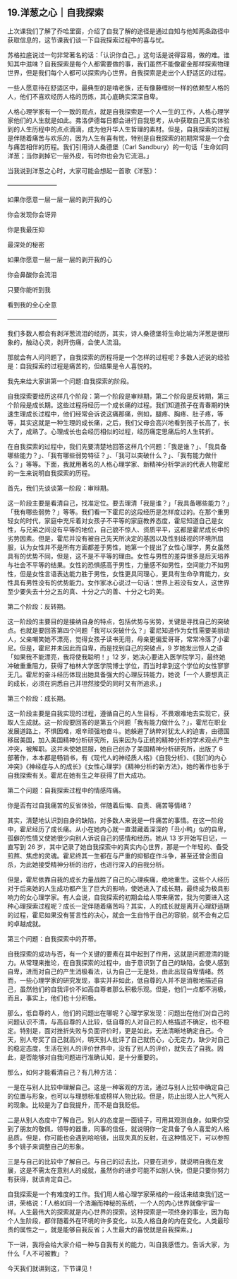 ## 19.洋葱之心｜自我探索
上次课我们了解了乔哈里窗，介绍了自我了解的途径是通过自知与他知两条路径中获取信息的，这节课我们谈一下自我探索过程中的喜与忧。


苏格拉底说过一句非常著名的话：「认识你自己。」这句话是说得容易，做的难。谁知其中滋味？自我探索是每个人都需要做的事，我们虽然不能像霍金那样探索物理世界，但是我们每个人都可以探索内心世界。自我探索是走出个人舒适区的过程。


一些人愿意待在舒适区中，最典型的是啃老族，还有像藤缠树一样的依赖型人格的人，他们不喜欢经历人格的历炼，其心底确实深深自卑。


人格心理学家有一个一致的观点，就是自我探索是一个人一生的工作，人格心理学家他们的人生就是如此。弗洛伊德每日都会进行自我思考，从中获取自己真实体验到的人生历程中的点点滴滴，成为他升华人生哲理的素材。但是，自我探索的过程是伴随着痛苦与欢乐的，因为人生有喜有忧，特别是自我探索的初期常常是一个会与痛苦相伴的历程。我们引用诗人桑德堡（Carl Sandbury）的一句话「生命如同洋葱；当你剥掉它一层外皮，有时你也会为它流泪。」


当我说到洋葱之心时，大家可能会想起一首歌《洋葱》：


————————


如果你愿意一层一层一层的剥开我的心


你会发现你会讶异


你是我最压抑


最深处的秘密


如果你愿意一层一层一层的剥开我的心


你会鼻酸你会流泪


只要你能听到我


看到我的全心全意


————————


我们多数人都会有剥洋葱流泪的经历，其实，诗人桑德堡将生命比喻为洋葱是很形象的，触动心灵，剥开伤痛，会使人流泪。


那就会有人问问题了，自我探索的历程将是一个怎样的过程呢？多数人述说的经验是：自我探索的过程是痛苦的，但结果是令人喜悦的。


我先来给大家讲第一个问题:自我探索的阶段。


自我探索要经历这样几个阶段：第一个阶段是审辩期，第二个阶段是反转期，第三个阶段是成长期。这些过程将经历一个成长痛的过程。我们知道孩子在青春期的快速生理成长过程中，他们经常会诉说这痛那痛，例如，腿疼、胸疼、肚子疼，等等，其实这就是一种生理的成长痛，之后，我们父母会高兴地看到孩子长高了，长大了，成熟了。心理成长也会经历相似的过程，经历痛定思痛后的人生转折。


在自我探索的过程中，我们先要清楚地回答这样几个问题：「我是谁？」、「我具备哪些能力？」、「我有哪些弱势特征？」、「我可以突破什么？」、「我有能力做什么？」等等。下面，我就用著名的人格心理学家、新精神分析学派的代表人物霍尼的一生来说明自我探索的历程。


首先，我们先谈谈第一阶段：审辩期。


这一阶段主要是看清自己，找准定位。要去理清「我是谁？」「我具备哪些能力？」「我有哪些弱势？」等等。我们看一下霍尼的这段经历是怎样度过的。在那个重男轻女的时代，家庭中充斥着对女孩子不平等的家庭教养态度，霍尼知道自己是女性，与兄弟之间没有平等的地位，自己貌不惊人、资质平平，这都是霍尼成长中的劣势因素。但是，霍尼并没有被自己先天所决定的基因以及性别歧视的环境所屈服，认为女性并不是所有方面都差于男性，她第一个提出了女性心理学，男女虽然具有的优势不同，但是，这不是不平等的理由。女性与男性的差异很多是后天培养与社会不平等的结果。女性的恐惧感高于男性，力量感不如男性，空间能力不如男性，但是女性言语表达能力胜于男性，女性更具同理心，更具有生命孕育能力，女性具有男性没有的优势能力。女作家冰心说过一句话：世界上若没有女人，这世界至少要失去十分之五的真、十分之六的善、十分之七的美。


第二个阶段：反转期。


这一阶段的主要目的是接纳自身的特点，包括优势与劣势，关键是寻找自己的突破点。也就是要回答第四个问题「我可以突破什么？」霍尼知道作为女性需要美丽动人，父亲嘲笑她不漂亮，觉得女孩子读书无用，母亲更偏爱哥哥，常常冷落了小霍尼。但是，霍尼并未因此而自卑，而是找到自己的突破点，9 岁她发出惊人之语「如果我不能漂亮，我将使我聪明！」12 岁，她决心要进入医学院学习，最终她冲破重重阻力，获得了柏林大学医学院博士学位，而当时拿到这个学位的女性寥寥无几。霍尼的奋斗经历体现出她具备强大的心理反转能力，她说「一个人要想真正的成长，必须在洞悉自己并坦然接受的同时又有所追求。」


第三个阶段：成长期。


这一阶段主要是自我实现的过程，遵循自己的人生目标，不畏艰难地去实现它，获取人生成就。这一阶段要回答的是第五个问题「我有能力做什么？」，霍尼在职业发展道路上，不惧困难，艰辛顽强地奋斗。她躲避了纳粹对犹太人的迫害，由德国移居美国，加入美国精神分析研究所，后来因为与正统的精神分析的学术观点产生冲突，被解职。这并未使她屈服，她自己创办了美国精神分析研究所，出版了 6 部著作，本本都是畅销书，有《现代人的神经质人格》《自我分析》、《我们的内心冲突》《神经症与人的成长》《女性心理学》《精神分析的新方法》，她的著作也多于自我探索有关。霍尼在她有生之年获得了巨大成功。


第二个问题：自我探索过程中的情感阵痛。


你是否有过自我痛苦的反省体验，伴随着后悔、自责、痛苦等情绪？


其实，清楚地认识到自身的缺陷，对多数人来说是一件痛苦的事情。在这一阶段中，霍尼经历了成长痛。从小在她内心就一直潜藏着深深的「丑小鸭」似的自卑，孤僻的性情又使她很少向别人诉说自己的感情和经历。她从 13 岁开始写日记，一直写到 26 岁，其中记录了她自我探索中的真实内心世界，那是一个年轻的、备受煎熬、焦虑的灵魂。霍尼终其一生都在与严重的抑郁症作斗争，甚至还曾企图自杀，为此她接受精神分析的治疗，也进行深入的自我分析。


但是，霍尼依靠自我的成长力量战胜了自己的心理疾痛，绝地重生。这些个人经历对于后来她的人生成功都产生了巨大的影响，使她进入了成长期，最终成为极具影响力的女心理学家。有人会说，自我探索的初期会给人带来痛苦，我为何要进入这种心理探索过程呢？成长一定伴随着痛苦吗？其实，人的成长就是离开心理舒适期的过程，霍尼如果没有誓言性的决心，就会一生自怜于自己的容貌，就不会有之后的卓越成就。


第三个问题：自我探索中的芥蒂。


自我探索的成功与否，有一个关键的要素在其中起到了作用，这就是问题澄清的能力。从常理来推论，在自我探索的过程中，由于意识到了自己的缺陷，会使人感到自卑，进而对自己的产生消极看法，认为自己一无是处，由此出现自卑情绪。然而，一些心理学家的研究发现，事实并非如此，低自尊的人并不是消极地描述自己，虽然他们的自我评价不如高自尊者那么积极乐观。但是，他们一点都不消极，而且，事实上，他们也十分积极。


那么，低自尊的人，他们的问题出在哪呢？心理学家发现：问题出在他们对自己的问题认识不清，与高自尊的人比较，低自尊的人对自己的人格描述不确定，也不稳定。特别是，面对挫折失败与负面评价时，更是如此，无法清晰地确定自己。今天，别人夸奖了自己就高兴，明天别人批评了自己就伤心，心无定力，缺少对自己的稳定态度，生活在别人的评价世界中，没有了别人的评价，就失去了自我。因此，是否能够对自我问题进行准确认知，是十分重要的。


那么，如何才能看清自己？有几种方法：


一是在与别人比较中理解自己。这是一种客观的方法，通过与别人比较中确定自己的位置与形象，也可以与理想标准或榜样人物比较。但是，防止出现人比人气死人的现象。比较是为了自我提升，而不是自我贬低。


二是从别人态度中了解自己。别人的态度是一面镜子，可用其观测自身。如果你受到了朋友的敬佩，领导的器重，同事的信任，就说明你一定具备了令人喜爱的人格品质。但是，你可能也会遇到哈哈镜，出现失真的反射，在这种情况下，可以参照多个镜子来调整自己的形象。


三是与自己的比较中了解自己。与自己的过去比，只要在进步，就说明自我在发展，这是不需太在意别人的成就，虽然你的进步可能不如别人快，但是只要你努力有获得，就该肯定自己。


自我探索是一个有难度的工作。我们用人格心理学家荣格的一段话来结束我们这一讲，荣格说：「人格如同一个浩瀚而神秘的系统，一个人的内心世界就像宇宙一样。人生最伟大的探索就是内心世界的探索。这种探索是一项终身的事业，因为每个人生阶段，都伴随着外在环境的许多变化，以及人格自身的内在变化。人类最珍贵的属性之一，就是能够自我反省；人生最大的喜悦就是自我探索。」


下一讲，我将会给大家介绍一种与自我有关的能力，叫自我感悟力。告诉大家，为什么「人不可被教」？


今天我们就讲到这，下节课见！

